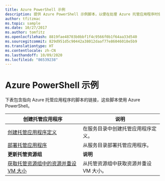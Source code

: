 ```yaml
---
title: Azure PowerShell 示例
description: 提供 Azure PowerShell 示例脚本，以便在处理 Azure 托管应用程序时使用。
author: tfitzmac
ms.topic: sample
ms.date: 10/27/2017
ms.author: tomfitz
ms.openlocfilehash: 8819fae48703b0bbf1f4c9566f0b1f64aa33d540
ms.sourcegitcommit: 829d951d5c90442a38012daaf77e86046018e5b9
ms.translationtype: HT
ms.contentlocale: zh-CN
ms.lasthandoff: 10/09/2020
ms.locfileid: "86539238"
---
```

# <a name="azure-powershell-samples"></a>Azure PowerShell 示例

下表包含指向 Azure 托管应用程序的脚本的链接，这些脚本使用 Azure PowerShell。

| 创建托管应用程序 | 说明 |
| -------------------------- | ----------- |
| [创建托管应用程序定义](scripts/managed-application-powershell-sample-create-definition.md) | 在服务目录中创建托管应用程序定义。  |
| [部署托管应用程序](scripts/managed-application-poweshell-sample-create-application.md) | 从服务目录部署托管应用程序。  |
|**更新托管资源组**| **说明** |
| [获取托管资源组中的资源并重设 VM 大小](scripts/managed-application-powershell-sample-get-managed-group-resize-vm.md) | 从托管资源组中获取资源并重设 VM 大小。 |
